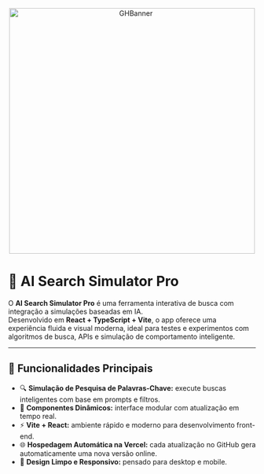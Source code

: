 <div align="center">
<img width="auto" height="500" alt="GHBanner" src="https://github.com/user-attachments/assets/503e3f95-f9f9-42ed-b2ed-206ed514590b"/>
</div>




# 🤖 AI Search Simulator Pro


O **AI Search Simulator Pro** é uma ferramenta interativa de busca com integração a simulações baseadas em IA.  
Desenvolvido em **React + TypeScript + Vite**, o app oferece uma experiência fluida e visual moderna, ideal para testes e experimentos com algoritmos de busca, APIs e simulação de comportamento inteligente.

---


## 🧠 Funcionalidades Principais

- 🔍 **Simulação de Pesquisa de Palavras-Chave:** execute buscas inteligentes com base em prompts e filtros.
- 🧩 **Componentes Dinâmicos:** interface modular com atualização em tempo real.
- ⚡ **Vite + React:** ambiente rápido e moderno para desenvolvimento front-end.
- 🌐 **Hospedagem Automática na Vercel:** cada atualização no GitHub gera automaticamente uma nova versão online.
- 🎨 **Design Limpo e Responsivo:** pensado para desktop e mobile.

